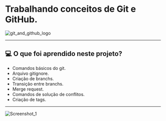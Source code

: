 # Trabalhando conceitos de Git e GitHub.

![git_and_github_logo](https://user-images.githubusercontent.com/74005813/192868021-8ef99482-7f55-4670-97ff-8e7fcb4162cb.png)

---

## :computer: O que foi aprendido neste projeto?

* Comandos básicos do git.
* Arquivo gitignore.
* Criação de branchs.
* Transição entre branchs.
* Merge request.
* Comandos de solução de conflitos.
* Criação de tags.

---

![Screenshot_1](https://user-images.githubusercontent.com/74005813/192868233-60d9ae5e-0f77-4287-a97d-f005cd04f286.jpg)
